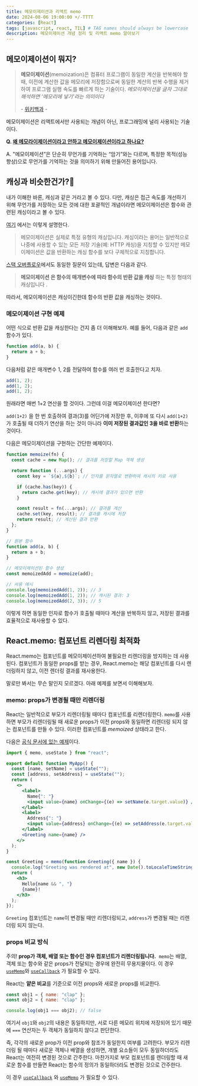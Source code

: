 ```yaml
---
title: 메모이제이션과 리액트 memo
date: 2024-08-06 19:00:00 +/-TTTT
categories: [React]
tags: [javascript, react, TIL] # TAG names should always be lowercase
description: 메모이제이션 개념 정리 및 리액트 memo 알아보기
---
```


## **메모이제이션이 뭐지?**

> **메모이제이션**(memoization)은 컴퓨터 프로그램이 동일한 계산을 반복해야 할 때, 이전에 계산한 값을 메모리에 저장함으로써 동일한 계산의 반복 수행을 제거하여 프로그램 실행 속도를 빠르게 하는 기술이다.
> _메모이제이션을 글자 그대로 해석하면 ‘메모리에 넣기’라는 의미이다_
>
> \- [위키백과](https://ko.wikipedia.org/wiki/%EB%A9%94%EB%AA%A8%EC%9D%B4%EC%A0%9C%EC%9D%B4%EC%85%98) -

메모이제이션은 리액트에서만 사용되는 개념이 아닌, 프로그래밍에 널리 사용되는 기술이다.

**Q. [왜 메모라이제이션이라고 안하고 메모이제이션이라고 하나요?](https://stackoverflow.com/questions/77884747/why-is-it-called-memoization)**

A. "메모이제이션”은 단순히 무언가를 기억하는 “암기”와는 다르며, 특정한 목적(성능 향상)으로 무언가를 기억하는 것을 의미하기 위해 만들어진 용어입니다.

## **캐싱과 비슷한건가?🤔**

내가 이해한 바론, 캐싱과 같은 거라고 볼 수 있다. 다만, 캐싱은 접근 속도를 개선하기 위해 무언가를 저장하는 모든 것에 대한 포괄적인 개념이라면 메모이제이션은 함수와 관련된 캐싱이라고 볼 수 있다.

[여기](https://www.geeksforgeeks.org/what-is-memoization-a-complete-tutorial/) 에서는 이렇게 설명한다.

> 메모이제이션은 실제로 특정 유형의 캐싱입니다. 캐싱이라는 용어는 일반적으로 나중에 사용할 수 있는 모든 저장 기술(예: HTTP 캐싱)을 지칭할 수 있지만 메모이제이션은 값을 반환하는 캐싱 함수를 보다 구체적으로 지칭합니다.

[스택 오버플로우](https://stackoverflow.com/questions/6469437/what-is-the-difference-between-caching-and-memoization)에서도 동일한 질문이 있는데, 답변은 다음과 같다.

> **메모이제이션 은 함수의 매개변수에 따라 함수의 반환 값을 캐싱** 하는 특정 형태의 캐싱입니다 .

따라서, 메모이제이션은 캐싱이긴한데 함수의 반환 값을 캐싱하는 것이다.

### 메모이제이션 구현 예제

어떤 식으로 반환 값을 캐싱한다는 건지 좀 더 이해해보자. 예를 들어, 다음과 같은 `add` 함수가 있다.

```jsx
function add(a, b) {
  return a + b;
}
```

다음처럼 같은 매개변수 1, 2를 전달하여 함수를 여러 번 호출한다고 치자.

```jsx
add(1, 2);
add(1, 2);
add(1, 2);
```

원래라면 매번 1+2 연산을 할 것이다. 그런데 이걸 메모이제이션 한다면?

`add(1+2)` 을 한 번 호출하여 결과(3)를 어딘가에 저장한 후, 이후에 또 다시 `add(1+2)`가 호출될 때 더하기 연산을 하는 것이 아니라 **이미 저장된 결과값인 3을 바로 반환**하는 것이다.

다음은 메모이제이션을 구현하는 간단한 예제이다.

```jsx
function memoize(fn) {
  const cache = new Map(); // 결과를 저장할 Map 객체 생성

  return function (...args) {
    const key = `${a},${b}`; // 인자를 문자열로 변환하여 캐시의 키로 사용

    if (cache.has(key)) {
      return cache.get(key); // 캐시에 결과가 있으면 반환
    }

    const result = fn(...args); // 결과를 계산
    cache.set(key, result); // 결과를 캐시에 저장
    return result; // 계산된 결과 반환
  };
}

// 원본 함수
function add(a, b) {
  return a + b;
}

// 메모이제이션된 함수 생성
const memoizedAdd = memoize(add);

// 사용 예시
console.log(memoizedAdd(1, 2)); // 3
console.log(memoizedAdd(1, 2)); // 캐시된 결과: 3
console.log(memoizedAdd(2, 3)); // 5
```

이렇게 하면 동일한 인자로 함수가 호출될 때마다 계산을 반복하지 않고, 저장된 결과를 효율적으로 재사용할 수 있다.

## **React.memo: 컴포넌트 리렌더링 최적화**

React.memo는 컴포넌트를 메모이제이션하여 불필요한 리렌더링을 방지하는 데 사용된다. 컴포넌트가 동일한 props를 받는 경우, React.memo는 해당 컴포넌트를 다시 렌더링하지 않고, 이전 렌더링 결과를 재사용한다.

말로만 봐서는 무슨 말인지 모르겠다. 아래 예제를 보면서 이해해보자.

### memo: props가 변경될 때만 리렌더링

React는 일반적으로 부모가 리렌더링될 때마다 컴포넌트를 리렌더링한다. `memo`를 사용하면 부모가 리렌더링될 때 새로운 props가 이전 props와 동일하면 리렌더링 되지 않는 컴포넌트를 만들 수 있다. 이러한 컴포넌트를 _memoized_ 상태라고 한다.

다음은 [공식 문서에 있는 예제](https://ko.react.dev/reference/react/memo#skipping-re-rendering-when-props-are-unchanged)이다.

```jsx
import { memo, useState } from "react";

export default function MyApp() {
  const [name, setName] = useState("");
  const [address, setAddress] = useState("");
  return (
    <>
      <label>
        Name{": "}
        <input value={name} onChange={(e) => setName(e.target.value)} />
      </label>
      <label>
        Address{": "}
        <input value={address} onChange={(e) => setAddress(e.target.value)} />
      </label>
      <Greeting name={name} />
    </>
  );
}

const Greeting = memo(function Greeting({ name }) {
  console.log("Greeting was rendered at", new Date().toLocaleTimeString());
  return (
    <h3>
      Hello{name && ", "}
      {name}!
    </h3>
  );
});
```

`Greeting` 컴포넌트는 `name`이 변경될 때만 리렌더링되고, `address`가 변경될 때는 리렌더링 되지 않는다.

### props 비교 방식

주의! **prop가 객체, 배열 또는 함수인 경우 컴포넌트가 리렌더링됩니다.** 
`memo`는 배열, 객체 또는 함수와 같은 props가 전달되는 경우에 완전히 무용지물이다. 이 경우 [`useMemo`](https://ko.react.dev/reference/react/useMemo#skipping-re-rendering-of-components)와 [`useCallback`](https://ko.react.dev/reference/react/useCallback#skipping-re-rendering-of-components) 가 필요할 수 있다.

React는 **얕은 비교**를 기준으로 이전 props와 새로운 props를 비교한다.

```jsx
const obj1 = { name: "clap" };
const obj2 = { name: "clap" };

console.log(obj1 === obj2); // false
```

여기서 `obj1`와 `obj2`의 내용은 동일하지만, 서로 다른 메모리 위치에 저장되어 있기 때문에 `===` 연산자는 두 객체가 동일하지 않다고 판단한다.

즉, 각각의 새로운 prop가 이전 prop와 참조가 동일한지 여부를 고려한다. 부모가 리렌더링 될 때마다 새로운 객체나 배열을 생성하면, 개별 요소들이 모두 동일하더라도 React는 여전히 변경된 것으로 간주한다. 마찬가지로 부모 컴포넌트를 렌더링할 때 새로운 함수를 만들면 React는 함수의 정의가 동일하더라도 변경된 것으로 간주한다.

이 경우 [`useCallback`](https://ko.react.dev/reference/react/useCallback#skipping-re-rendering-of-components) 와 [`useMemo`](https://ko.react.dev/reference/react/useMemo#skipping-re-rendering-of-components) 가 필요할 수 있다.
